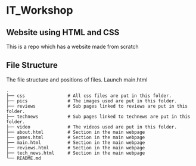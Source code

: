 # IT_Workshop
## Website using HTML and CSS

This is a repo which has a website made from scratch

## File Structure

The file structure and positions of files.
Launch main.html

```
.
├── css                # All css files are put in this folder.       
├── pics               # The images used are put in this folder.     
├── reviews            # Sub pages linked to reviews are put in this folder. 
├── technews           # Sub pages linked to technews are put in this folder.
├── video              # The videos used are put in this folder.
├── about.html         # Section in the main webpage
├── games.html 	       # Section in the main webpage
├── main.html          # Section in the main webpage
├── reviews.html       # Section in the main webpage
├── tech_news.html     # Section in the main webpage               
└── README.md

```
